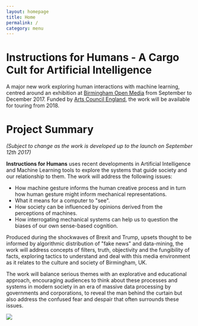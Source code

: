 ```yaml
---
layout: homepage
title: Home
permalink: /
category: menu
---
```



# Instructions for Humans - A Cargo Cult for Artificial Intelligence

A major new work exploring human interactions with machine learning, centred around an exhibition at [Birmingham Open Media](http://bom.org.uk) from September to December 2017. Funded by [Arts Council England](http://artscouncil.org.uk/), the work will be available for touring from 2018. 


# Project Summary

*(Subject to change as the work is developed up to the launch on September 12th 2017)*

**Instructions for Humans** uses recent developments in Artificial Intelligence and Machine Learning tools to explore the systems that guide society and our relationship to them. The work will address the following issues:

- How machine gesture informs the human creative process and in turn how human gesture might inform mechanical representations.
- What it means for a computer to "see".
- How society can be influenced by opinions derived from the perceptions of machines.
- How interrogating mechanical systems can help us to question the biases of our own sense-based cognition.

Produced during the shockwaves of Brexit and Trump, upsets thought to be informed by algorithmic distribution of "fake news" and data-mining, the work will address concepts of filters, truth, objectivity and the fungibility of facts, exploring tactics to understand and deal with this media environment as it relates to the culture and society of Birmingham, UK. 

The work will balance serious themes with an explorative and educational approach, encouraging audiences to think about these processes and systems in modern society in an era of massive data processing by governments and corporations, to reveal the man behind the curtain but also address the confused fear and despair that often surrounds these issues.


[![](http://art.peteashton.com/assets/images/lottery_Logo_Black_RGB_smaller.jpg)](http://artscouncil.org.uk/)